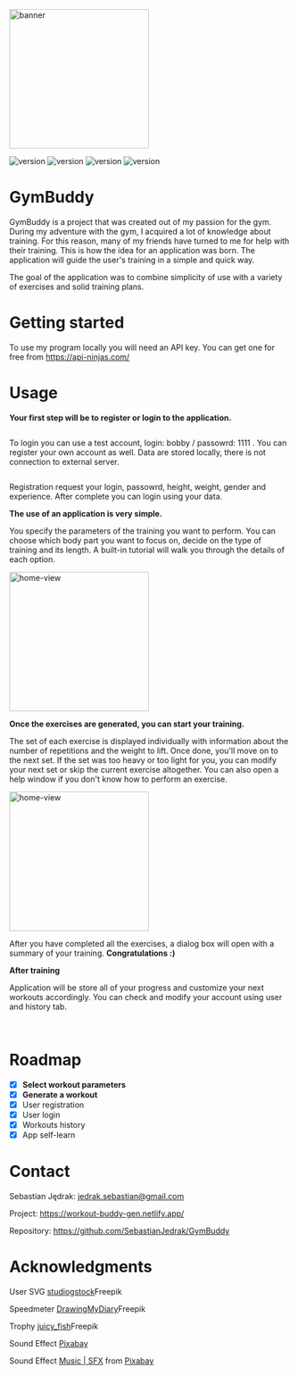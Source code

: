 <img src="https://user-images.githubusercontent.com/115486676/223082952-72bfc490-4777-4d18-bcfa-dd598be2901e.svg" alt="banner" height="250px" />

<br/>

![version](https://img.shields.io/github/last-commit/SebastianJedrak/GymBuddy)
![version](https://img.shields.io/github/release-date/SebastianJedrak/GymBuddy)
![version](https://img.shields.io/github/v/release/SebastianJedrak/GymBuddy?include_prereleases)
![version](https://img.shields.io/github/languages/top/SebastianJedrak/GymBuddy)


# GymBuddy

GymBuddy is a project that was created out of my passion for the gym. During my adventure with the gym, I acquired a lot of knowledge about training. 
For this reason, many of my friends have turned to me for help with their training. This is how the idea for an application was born. The application will guide the user's training in a simple and quick way.

The goal of the application was to combine simplicity of use with a variety of exercises and solid training plans. 

# Getting started

To use my program locally you will need an API key. You can get one for free from https://api-ninjas.com/

# Usage

<b>Your first step will be to register or login to the application.</b>

<img login>

To login you can use a test account, login: bobby / passowrd: 1111 . You can register your own account as well. Data are stored locally, there is not connection to external server. 

<img registration>

Registration request your login, passowrd, height, weight, gender and experience. After complete you can login using your data.

<b>The use of an application is very simple.</b>

You specify the parameters of the training you want to perform. You can choose which body part you want to focus on, decide on the type of training and its length. A built-in tutorial will walk you through the details of each option.

<img src="https://user-images.githubusercontent.com/115486676/223096576-03c93f7d-48d9-4c4b-8b31-bef89e8d3d21.png" alt="home-view" width="250px" />

<b>Once the exercises are generated, you can start your training.</b>

The set of each exercise is displayed individually with information about the number of repetitions and the weight to lift. Once done, you'll move on to the next set. If the set was too heavy or too light for you, you can modify your next set or skip the current exercise altogether. You can also open a help window if you don't know how to perform an exercise.

<img src="https://user-images.githubusercontent.com/115486676/223098174-70fc9711-82e2-43d1-ab5f-f874fbf56504.png" alt="home-view" width="250px" />

After you have completed all the exercises, a dialog box will open with a summary of your training. <b>Congratulations :)</b>

<b>After training</b>

Application will be store all of your progress and customize your next workouts accordingly. You can check and modify your account using user and history tab.

<img user> <img history>

# Roadmap
- [X] <b>Select workout parameters</b>
- [X] <b>Generate a workout</b>
- [X] User registration
- [X] User login
- [X] Workouts history
- [X] App self-learn

# Contact

Sebastian Jędrak: jedrak.sebastian@gmail.com

Project: https://workout-buddy-gen.netlify.app/ 

Repository: https://github.com/SebastianJedrak/GymBuddy

# Acknowledgments

User SVG
<a href="https://pl.freepik.com/darmowe-wektory/znajdz-osobe-do-pracy_8063764.htm#query=user&position=6&from_view=search&track=aitestb">studiogstock</a>Freepik

Speedmeter
<a href="https://pl.freepik.com/darmowe-wektory/zestaw-predkosciomierza-odosobniony_14877893.htm#query=speedmeter&position=4&from_view=search&track=aitestb"> DrawingMyDiary</a>Freepik

Trophy
<a href="https://pl.freepik.com/darmowe-wektory/trofeum_34295225.htm#query=cup&position=0&from_view=search&track=sph">juicy_fish</a>Freepik

Sound Effect 
<a href="https://pixabay.com/sound-effects/?utm_source=link-attribution&amp;utm_medium=referral&amp;utm_campaign=music&amp;utm_content=6185">Pixabay</a>

Sound Effect 
<a href="https://pixabay.com/users/universfield-28281460/?utm_source=link-attribution&amp;utm_medium=referral&amp;utm_campaign=music&amp;utm_content=126517">Music | SFX</a> from <a href="https://pixabay.com//?utm_source=link-attribution&amp;utm_medium=referral&amp;utm_campaign=music&amp;utm_content=126517">Pixabay</a>
